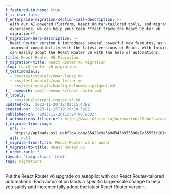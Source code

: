 ```yaml
---
f_featured-in-home: true
f_is-cta: false
f_enterprise-migration-section-call-description: >-
  With our AI-powered Platform, React Router-tailored tools, and migration
  experience, we can help your team **fast track the React Router v6
  migration**.
f_migration-hero-description: >-
  React Router version 6 introduces several powerful new features, as well as
  improved compatibility with the latest versions of React. With Intuita, you
  can easily adopt the React Router v6 with the help of automations.
title: React Router V6 Migration
f_migration-title: React Router V6 Migration
slug: react-router-v6-migration
f_testimonials:
  - cms/testimonials/omar-lopez.md
  - cms/testimonials/max-leiter.md
  - cms/testimonials/kaelig-deloumeau-prigent.md
f_framework: cms/framework/react-router.md
f_labels:
  - cms/labels/react-router-v6.md
updated-on: '2023-11-20T12:02:15.438Z'
created-on: '2023-11-15T19:29:18.398Z'
published-on: '2023-11-20T12:24:00.863Z'
f_automations-filter-url: http://www.intuita.io/automations?labels=react-router-v6
f_migrate-from-image:
  url: >-
    https://uploads-ssl.webflow.com/65428e9a3a9d943b973390e7/65551c181c17b09841ccada9_react-router.svg
  alt: null
f_migrate-from-title: React Router v5 or under
f_migrate-to-title: React Router v6
f_order-rank: 5
layout: '[migrations].html'
tags: migrations
---
```


Put the React Router v6 upgrade on autopilot with our React Router-tailored automations. Each automation lands a specific large-scale change to help you safely and incrementally adopt the latest React Router version.
